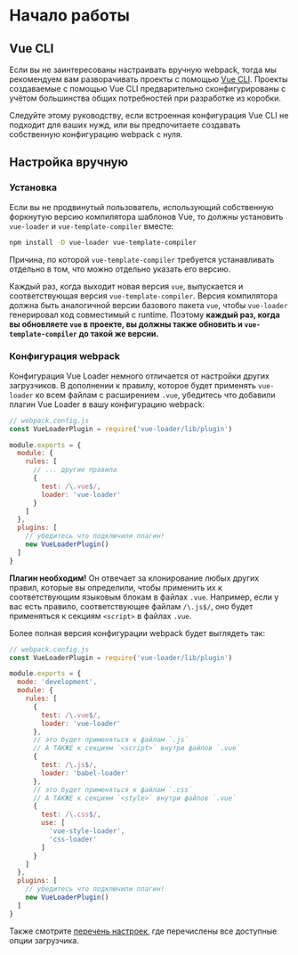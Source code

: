 # Начало работы

## Vue CLI

Если вы не заинтересованы настраивать вручную webpack, тогда мы рекомендуем вам разворачивать проекты с помощью [Vue CLI](https://github.com/vuejs/vue-cli). Проекты создаваемые с помощью Vue CLI предварительно сконфигурированы с учётом большинства общих потребностей при разработке из коробки.

Следуйте этому руководству, если встроенная конфигурация Vue CLI не подходит для ваших нужд, или вы предпочитаете создавать собственную конфигурацию webpack с нуля.

## Настройка вручную

### Установка

Если вы не продвинутый пользователь, использующий собственную форкнутую версию компилятора шаблонов Vue, то должны установить `vue-loader` и `vue-template-compiler` вместе:

``` bash
npm install -D vue-loader vue-template-compiler
```

Причина, по которой `vue-template-compiler` требуется устанавливать отдельно в том, что можно отдельно указать его версию.

Каждый раз, когда выходит новая версия `vue`, выпускается и соответствующая версия `vue-template-compiler`. Версия компилятора должна быть аналогичной версии базового пакета `vue`, чтобы `vue-loader` генерировал код совместимый с runtime. Поэтому **каждый раз, когда вы обновляете `vue` в проекте, вы должны также обновить и `vue-template-compiler` до такой же версии.**

 ### Конфигурация webpack

Конфигурация Vue Loader немного отличается от настройки других загрузчиков. В дополнении к правилу, которое будет применять `vue-loader` ко всем файлам с расширением `.vue`, убедитесь что добавили плагин Vue Loader в вашу конфигурацию webpack:

``` js
// webpack.config.js
const VueLoaderPlugin = require('vue-loader/lib/plugin')

module.exports = {
  module: {
    rules: [
      // ... другие правила
      {
        test: /\.vue$/,
        loader: 'vue-loader'
      }
    ]
  },
  plugins: [
    // убедитесь что подключили плагин!
    new VueLoaderPlugin()
  ]
}
```

**Плагин необходим!** Он отвечает за клонирование любых других правил, которые вы определили, чтобы применить их к соответствующим языковым блокам в файлах `.vue`. Например, если у вас есть правило, соответствующее файлам `/\.js$/`, оно будет применяться к секциям `<script>` в файлах `.vue`.

Более полная версия конфигурации webpack будет выглядеть так:

``` js
// webpack.config.js
const VueLoaderPlugin = require('vue-loader/lib/plugin')

module.exports = {
  mode: 'development',
  module: {
    rules: [
      {
        test: /\.vue$/,
        loader: 'vue-loader'
      },
      // это будет применяться к файлам `.js`
      // А ТАКЖЕ к секциям `<script>` внутри файлов `.vue`
      {
        test: /\.js$/,
        loader: 'babel-loader'
      },
      // это будет применяться к файлам `.css`
      // А ТАКЖЕ к секциям `<style>` внутри файлов `.vue`
      {
        test: /\.css$/,
        use: [
          'vue-style-loader',
          'css-loader'
        ]
      }
    ]
  },
  plugins: [
    // убедитесь что подключили плагин!
    new VueLoaderPlugin()
  ]
}
```

Также смотрите [перечень настроек](../options.md), где перечислены все доступные опции загрузчика.
